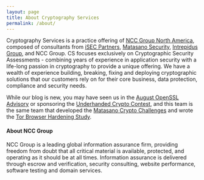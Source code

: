 ```yaml
---
layout: page
title: About Cryptography Services
permalink: /about/
---
```


Cryptography Services is a practice offering of [NCC Group North America](https://us.nccgroup.com/), composed of consultants from [iSEC Partners](https://www.isecpartners.com/), [Matasano Security](http://matasano.com/), [Intrepidus Group](https://intrepidusgroup.com/), and NCC Group.  CS focuses exclusively on Cryptographic Security Assessments - combining years of experience in application security with a life-long passion in cryptography to provide a unique offering.  We have a wealth of experience building, breaking, fixing and deploying cryptographic solutions that our customers rely on for their core business, data protection, compliance and security needs.

While our blog is new, you may have seen us in the [August OpenSSL Advisory](https://www.openssl.org/news/secadv_20140806.txt) or sponsoring the [Underhanded Crypto Contest](https://underhandedcrypto.com/rules/), and this team is the same team that developed the [Matasano Crypto Challenges](http://cryptopals.com/) and wrote the [Tor Browser Hardening Study](https://github.com/iSECPartners/publications/tree/master/reports/Tor%20Browser%20Bundle).

#### About NCC Group

NCC Group is a leading global information assurance firm, providing freedom from doubt that all critical material is available, protected, and operating as it should be at all times. Information assurance is delivered through escrow and verification, security consulting, website performance, software testing and domain services. 
